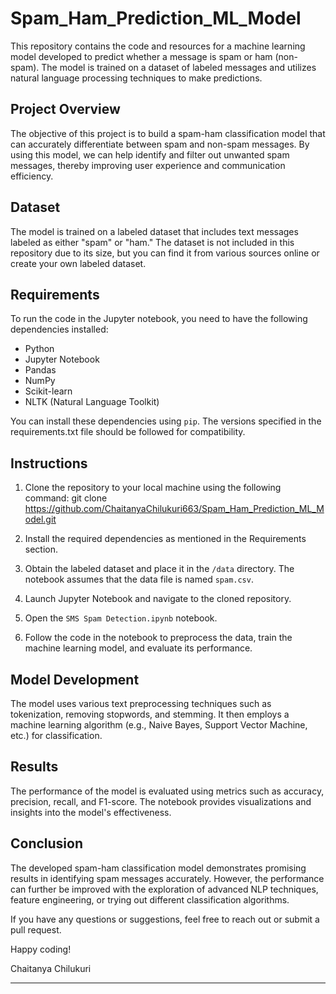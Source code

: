# Spam_Ham_Prediction_ML_Model


This repository contains the code and resources for a machine learning model developed to predict whether a message is spam or ham (non-spam). The model is trained on a dataset of labeled messages and utilizes natural language processing techniques to make predictions.

## Project Overview

The objective of this project is to build a spam-ham classification model that can accurately differentiate between spam and non-spam messages. By using this model, we can help identify and filter out unwanted spam messages, thereby improving user experience and communication efficiency.

## Dataset

The model is trained on a labeled dataset that includes text messages labeled as either "spam" or "ham." The dataset is not included in this repository due to its size, but you can find it from various sources online or create your own labeled dataset.

## Requirements

To run the code in the Jupyter notebook, you need to have the following dependencies installed:

- Python 
- Jupyter Notebook
- Pandas
- NumPy
- Scikit-learn
- NLTK (Natural Language Toolkit)

You can install these dependencies using `pip`. The versions specified in the requirements.txt file should be followed for compatibility.

## Instructions

1. Clone the repository to your local machine using the following command:
   git clone https://github.com/ChaitanyaChilukuri663/Spam_Ham_Prediction_ML_Model.git


2. Install the required dependencies as mentioned in the Requirements section.

3. Obtain the labeled dataset and place it in the `/data` directory. The notebook assumes that the data file is named `spam.csv`.

4. Launch Jupyter Notebook and navigate to the cloned repository.

5. Open the `SMS Spam Detection.ipynb` notebook.

6. Follow the code in the notebook to preprocess the data, train the machine learning model, and evaluate its performance.

## Model Development

The model uses various text preprocessing techniques such as tokenization, removing stopwords, and stemming. It then employs a machine learning algorithm (e.g., Naive Bayes, Support Vector Machine, etc.) for classification.

## Results

The performance of the model is evaluated using metrics such as accuracy, precision, recall, and F1-score. The notebook provides visualizations and insights into the model's effectiveness.

## Conclusion

The developed spam-ham classification model demonstrates promising results in identifying spam messages accurately. However, the performance can further be improved with the exploration of advanced NLP techniques, feature engineering, or trying out different classification algorithms.

If you have any questions or suggestions, feel free to reach out or submit a pull request.

Happy coding!

Chaitanya Chilukuri

---
